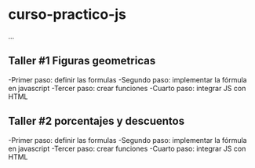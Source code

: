 # curso-practico-js

...

## Taller #1 Figuras geometricas

-Primer paso: definir las formulas
-Segundo paso: implementar la fórmula en javascript 
-Tercer paso: crear funciones
-Cuarto paso: integrar JS con HTML

## Taller #2 porcentajes y descuentos

-Primer paso: definir las formulas
-Segundo paso: implementar la fórmula en javascript 
-Tercer paso: crear funciones
-Cuarto paso: integrar JS con HTML
